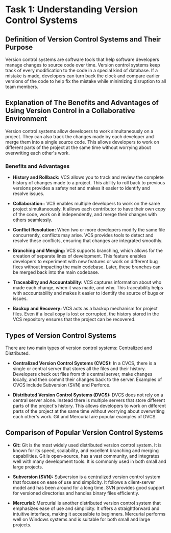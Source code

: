 # Task 1: Understanding Version Control Systems

## Definition of Version Control Systems and Their Purpose

Version control systems are software tools that help software developers manage changes to source code over time. Version control systems keep track of every modification to the code in a special kind of database. If a mistake is made, developers can turn back the clock and compare earlier versions of the code to help fix the mistake while minimizing disruption to all team members.

## Explanation of The Benefits and Advantages of Using Version Control in a Collaborative Environment

Version control systems allow developers to work simultaneously on a project. They can also track the changes made by each developer and merge them into a single source code. This allows developers to work on different parts of the project at the same time without worrying about overwriting each other's work.

### Benefits and Advantages

- **History and Rollback:** VCS allows you to track and review the complete history of changes made to a project. This ability to roll back to previous versions provides a safety net and makes it easier to identify and resolve issues.

- **Collaboration:**: VCS enables multiple developers to work on the same project simultaneously. It allows each contributor to have their own copy of the code, work on it independently, and merge their changes with others seamlessly.

- **Conflict Resolution:** When two or more developers modify the same file concurrently, conflicts may arise. VCS provides tools to detect and resolve these conflicts, ensuring that changes are integrated smoothly.

- **Branching and Merging:** VCS supports branching, which allows for the creation of separate lines of development. This feature enables developers to experiment with new features or work on different bug fixes without impacting the main codebase. Later, these branches can be merged back into the main codebase.

- **Traceability and Accountability:** VCS captures information about who made each change, when it was made, and why. This traceability helps with accountability and makes it easier to identify the source of bugs or issues.

- **Backup and Recovery:** VCS acts as a backup mechanism for project files. Even if a local copy is lost or corrupted, the history stored in the VCS repository ensures that the project can be recovered.

## Types of Version Control Systems

There are two main types of version control systems: Centralized and Distributed. 

- **Centralized Version Control Systems (CVCS):** In a CVCS, there is a single or central server that stores all the files and their history. Developers check out files from this central server, make changes locally, and then commit their changes back to the server. Examples of CVCS include Subversion (SVN) and Perforce.

- **Distributed Version Control Systems (DVCS):** DVCS does not rely on a central server alone. Instead there is multiple servers that store different parts of the project's history. This allows developers to work on different parts of the project at the same time without worrying about overwriting each other's work. Git and Mercurial are popular examples of DVCS.

## Comparison of Popular Version Control Systems

- **Git:** Git is the most widely used distributed version control system. It is known for its speed, scalability, and excellent branching and merging capabilities. Git is open-source, has a vast community, and integrates well with many development tools. It is commonly used in both small and large projects.

- **Subversion (SVN):** Subversion is a centralized version control system that focuses on ease of use and simplicity. It follows a client-server model and has been around for a long time. SVN provides good support for versioned directories and handles binary files efficiently.

- **Mercurial:** Mercurial is another distributed version control system that emphasizes ease of use and simplicity. It offers a straightforward and intuitive interface, making it accessible to beginners. Mercurial performs well on Windows systems and is suitable for both small and large projects.
